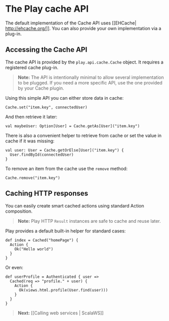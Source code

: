 # The Play cache API

The default implementation of the Cache API uses [[EHCache| http://ehcache.org/]]. You can also provide your own implementation via a plug-in.

## Accessing the Cache API

The cache API is provided by the `play.api.cache.Cache` object. It requires a registered cache plug-in.

> **Note:** The API is intentionally minimal to allow several implementation to be plugged. If you need a more specific API, use the one provided by your Cache plugin.

Using this simple API you can either store data in cache:

```
Cache.set("item.key", connectedUser)
```

And then retrieve it later:

```
val maybeUser: Option[User] = Cache.getAs[User]("item.key")
```

There is also a convenient helper to retrieve from cache or set the value in cache if it was missing:

```
val user: User = Cache.getOrElse[User]("item.key") {
  User.findById(connectedUser)
}
```

To remove an item from the cache use the `remove` method:

```
Cache.remove("item.key")
```

## Caching HTTP responses

You can easily create smart cached actions using standard Action composition. 

> **Note:** Play HTTP `Result` instances are safe to cache and reuse later.

Play provides a default built-in helper for standard cases:

```
def index = Cached("homePage") {
  Action {
    Ok("Hello world")
  }
}
```

Or even:

```
def userProfile = Authenticated { user =>
  Cached(req => "profile." + user) {      
    Action { 
      Ok(views.html.profile(User.find(user)))
    }   
  }
}
```

> **Next:** [[Calling web services | ScalaWS]]
